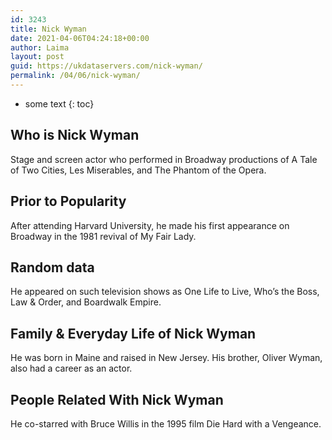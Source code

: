 ```yaml
---
id: 3243
title: Nick Wyman
date: 2021-04-06T04:24:18+00:00
author: Laima
layout: post
guid: https://ukdataservers.com/nick-wyman/
permalink: /04/06/nick-wyman/
---
```


* some text
{: toc}


## Who is Nick Wyman
                  
                  
                  
Stage and screen actor who performed in Broadway productions of A Tale of Two Cities, Les Miserables, and The Phantom of the Opera.
                  
              
            
              
            
                
                
                
## Prior to Popularity
                  
                  
                  
After attending Harvard University, he made his first appearance on Broadway in the 1981 revival of My Fair Lady.
                  
              
            
              
            
                
                
                
## Random data
                  
                  
                  
He appeared on such television shows as One Life to Live, Who&#8217;s the Boss, Law & Order, and Boardwalk Empire.
                  
              
            
              
            
                
                
                
## Family & Everyday Life of Nick Wyman
                  
                  
                  
He was born in Maine and raised in New Jersey. His brother, Oliver Wyman, also had a career as an actor.
                  
              
            
              
            
                
                
                
## People Related With Nick Wyman
                  
                  
                  
He co-starred with Bruce Willis in the 1995 film Die Hard with a Vengeance.
                  
              
            
              
            
                
              
            
              
              
            
            
              
            
          
          
          